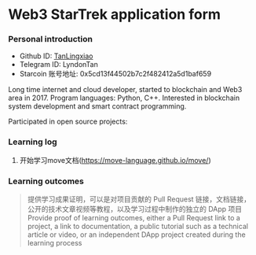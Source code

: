 

# Web3 StarTrek application form

### Personal introduction

* Github ID: [TanLingxiao](https://github.com/TanLingxiao)
* Telegram ID: LyndonTan
* Starcoin 账号地址: 0x5cd13f44502b7c2f482412a5d1baf659


Long time internet and cloud developer, started to blockchain and Web3 area in 2017.
Program languages: Python, C++. 
Interested in blockchain system development and smart contract programming.

Participated in open source projects:

### Learning log

1. 开始学习move文档(https://move-language.github.io/move/)


### Learning outcomes

> 提供学习成果证明，可以是对项目贡献的 Pull Request 链接，文档链接，公开的技术文章视频等教程，以及学习过程中制作的独立的 DApp 项目
> Provide proof of learning outcomes, either a Pull Request link to a project, a link to documentation, a public tutorial such as a technical article or video, or an independent DApp project created during the learning process





